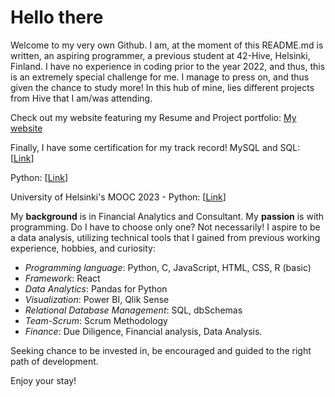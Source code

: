 

<h1>Hello there</h1>

Welcome to my very own Github. I am, at the moment of this README.md is written, an aspiring programmer, a previous student at 42-Hive, Helsinki, Finland. 
I have no experience in coding prior to the year 2022, and thus, this is an extremely special challenge for me. I manage to press on, and thus given the chance to study more!
In this hub of mine, lies different projects from Hive that I am/was attending. 

Check out my website featuring my Resume and Project portfolio: [My website](https://anhminh87.wixsite.com/minh-byte)

Finally, I have some certification for my track record!
MySQL and SQL: [[Link](https://github.com/Minhtran2904/Minhtran2904/assets/97359403/04351c7c-539d-4102-8e8e-21d61a8a232b)]

Python: [[Link](https://github.com/Minhtran2904/Minhtran2904/assets/97359403/c4468fb7-77db-45e4-aad7-3891c26e4d1d)]

University of Helsinki's MOOC 2023 - Python: [[Link](https://github.com/Minhtran2904/Minhtran2904/assets/97359403/de88de71-dba5-45e4-8edf-2290c773f27f)]

My **background** is in Financial Analytics and Consultant. My **passion** is with programming. 
Do I have to choose only one? Not necessarily! I aspire to be a data analysis, utilizing technical tools that I gained from previous working experience, hobbies, and curiosity:
- _Programming language_: Python, C, JavaScript, HTML, CSS, R (basic)
- _Framework_: React
- _Data Analytics_: Pandas for Python
- _Visualization_: Power BI, Qlik Sense
- _Relational Database Management_: SQL, dbSchemas
- _Team-Scrum_: Scrum Methodology
- _Finance_: Due Diligence, Financial analysis, Data Analysis.

Seeking chance to be invested in, be encouraged and guided to the right path of development.

Enjoy your stay!


<!---
Minhtran2904/Minhtran2904 is a ✨ special ✨ repository because its `README.md` (this file) appears on your GitHub profile.
You can click the Preview link to take a look at your changes.

- 👋 Hi, I’m @Minhtran2904
- 👀 I’m interested in ...
- 🌱 I’m currently learning ...
- 💞️ I’m looking to collaborate on ...
- 📫 How to reach me ...

--->
